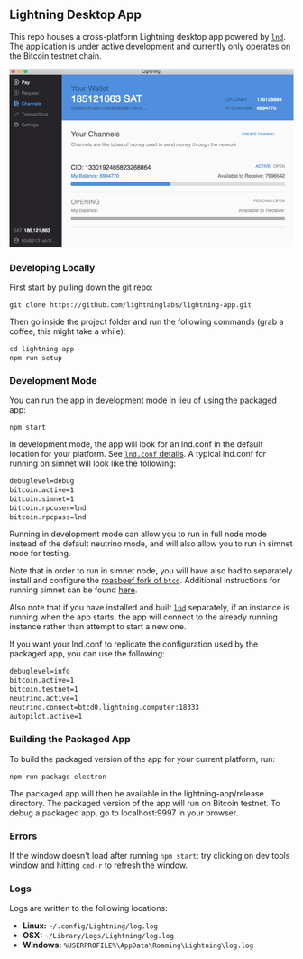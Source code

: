 ## Lightning Desktop App

This repo houses a cross-platform Lightning desktop app powered by
[`lnd`](https://github.com/lightningnetwork/lnd/). The application is under
active development and currently only operates on the Bitcoin testnet chain.

<img src="screenshot.png">

### Developing Locally


First start by pulling down the git repo:
```
git clone https://github.com/lightninglabs/lightning-app.git
```

Then go inside the project folder and run the following commands (grab a coffee, this might take a while):
```
cd lightning-app
npm run setup
```

### Development Mode

You can run the app in development mode in lieu of using the packaged app:
```
npm start
```

In development mode, the app will look for an lnd.conf in the default location for your platform. See [`lnd.conf` details](https://github.com/lightningnetwork/lnd/blob/master/docs/INSTALL.md#creating-an-lndconf-optional). A typical lnd.conf for running on simnet will look like the following:

```
debuglevel=debug
bitcoin.active=1
bitcoin.simnet=1
bitcoin.rpcuser=lnd
bitcoin.rpcpass=lnd
```

Running in development mode can allow you to run in full node mode instead of the default neutrino mode, and will also allow you to run in simnet node for testing.

Note that in order to run in simnet node, you will have also had to separately install and configure the [roasbeef fork of `btcd`](https://github.com/roasbeef/btcd). Additional instructions for running simnet can be found [here](https://gist.github.com/davecgh/2992ed85d41307e794f6).

Also note that if you have installed and built [`lnd`](https://github.com/lightningnetwork/lnd) separately, if an instance is running when the app starts, the app will connect to the already running instance rather than attempt to start a new one.

If you want your lnd.conf to replicate the configuration used by the packaged app, you can use the following:

```
debuglevel=info
bitcoin.active=1
bitcoin.testnet=1
neutrino.active=1
neutrino.connect=btcd0.lightning.computer:18333
autopilot.active=1
```

### Building the Packaged App

To build the packaged version of the app for your current platform, run:
```
npm run package-electron
```

The packaged app will then be available in the lightning-app/release directory. The packaged version of the app will run on Bitcoin testnet. To debug a packaged app, go to localhost:9997 in your browser.

### Errors

If the window doesn't load after running `npm start`: try clicking on dev tools window and hitting `cmd-r` to refresh the window.

### Logs
Logs are written to the following locations:

* **Linux:** `~/.config/Lightning/log.log`
* **OSX:** `~/Library/Logs/Lightning/log.log`
* **Windows:** `%USERPROFILE%\AppData\Roaming\Lightning\log.log`

